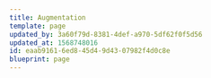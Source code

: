```yaml
---
title: Augmentation
template: page
updated_by: 3a60f79d-8381-4def-a970-5df62f0f5d56
updated_at: 1568748016
id: eaab9161-6ed8-45d4-9d43-07982f4d0c8e
blueprint: page
---
```

